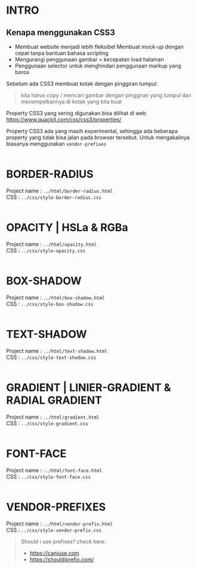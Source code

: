 # INTRO
## Kenapa menggunakan CSS3  

- Membuat website menjadi lebih fleksibel
Membuat mock-up dengan cepat tanpa bantuan bahasa scripting
- Mengurangi penggunaan gambar = kecepatan load halaman
- Penggunaan selector untuk menghindari penggunaan markup
yang boros  

Sebelum ada CSS3 membuat kotak dengan pinggiran tumpul:  
> kita harus copy / mencari gambar dengan pinggiran yang tumpul dan menempelkannya di kotak yang kita buat  

Property CSS3 yang sering digunakan bisa dilihat di web https://www.quackit.com/css/css3/properties/  

Property CSS3 ada yang masih experimental, sehingga ada beberapa property yang tidak bisa jalan pada browser tersebut. Untuk mengakalinya biasanya menggunakan ```vendor-prefixes```  
<br>
# BORDER-RADIUS  

Project name : ```../html/border-radius.html```  
CSS : ```../css/style-border-radius.css```  
<br>
# OPACITY | HSLa & RGBa 

Project name : ```../html/opacity.html```  
CSS : ```../css/style-opacity.css```  
<br>
# BOX-SHADOW  

Project name : ```../html/box-shadow.html```  
CSS : ```../css/style-box-shadow.css```  
<br>
# TEXT-SHADOW  

Project name : ```../html/text-shadow.html```  
CSS : ```../css/style-text-shadow.css```  
<br>
# GRADIENT | LINIER-GRADIENT & RADIAL GRADIENT  

Project name : ```../html/gradient.html```  
CSS : ```../css/style-gradient.css```  
<br>
# FONT-FACE 

Project name : ```../html/font-face.html```  
CSS : ```../css/style-font-face.css```  
<br>
# VENDOR-PREFIXES 

Project name : ```../html/vendor-prefix.html```  
CSS : ```../css/style-vendor-prefix.css```  
  
> Should i use prefixes? check here:
> - https://caniuse.com
> - https://shouldiprefix.com/  
<br>